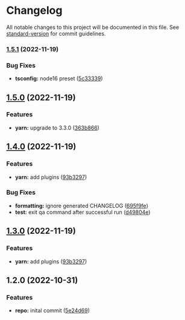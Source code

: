 # Changelog

All notable changes to this project will be documented in this file. See [standard-version](https://github.com/conventional-changelog/standard-version) for commit guidelines.

### [1.5.1](https://github.com/michalsvorc/ts-nodejs-template/compare/v1.5.0...v1.5.1) (2022-11-19)


### Bug Fixes

* **tsconfig:** node16 preset ([5c33339](https://github.com/michalsvorc/ts-nodejs-template/commit/5c33339bcb77febb7e6066dceb54cef773775a42))

## [1.5.0](https://github.com/michalsvorc/ts-nodejs-template/compare/v1.4.0...v1.5.0) (2022-11-19)


### Features

* **yarn:** upgrade to 3.3.0 ([363b866](https://github.com/michalsvorc/ts-nodejs-template/commit/363b8667cff5ab3d15543ed8d302a57a53196e30))

## [1.4.0](https://github.com/michalsvorc/ts-nodejs-template/compare/v1.2.0...v1.4.0) (2022-11-19)


### Features

* **yarn:** add plugins ([93b3297](https://github.com/michalsvorc/ts-nodejs-template/commit/93b32975fe7d8ddc45819d93f3c8c90b3a391719))


### Bug Fixes

* **formatting:** ignore generated CHANGELOG ([695f9fe](https://github.com/michalsvorc/ts-nodejs-template/commit/695f9fe575a02855bca4e8594f2d09feb894b721))
* **test:** exit qa command after successful run ([d49804e](https://github.com/michalsvorc/ts-nodejs-template/commit/d49804e662bcf38d9a6dc7e5ed6f1958243c8ef2))

## [1.3.0](https://github.com/michalsvorc/ts-nodejs-template/compare/v1.2.0...v1.3.0) (2022-11-19)


### Features

* **yarn:** add plugins ([93b3297](https://github.com/michalsvorc/ts-nodejs-template/commit/93b32975fe7d8ddc45819d93f3c8c90b3a391719))

## 1.2.0 (2022-10-31)


### Features

* **repo:** inital commit ([5e24d69](https://github.com/michalsvorc/ts-nodejs-template/commit/5e24d699ad6acf06df2631efed5af640876000cb))
